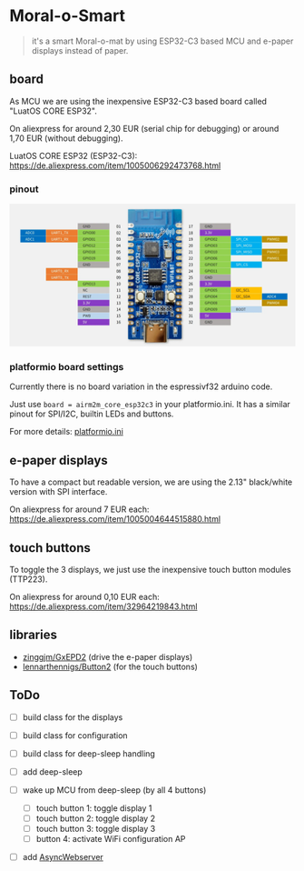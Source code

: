 # Moral-o-Smart
> it's a smart Moral-o-mat by using ESP32-C3 based MCU and e-paper displays instead of paper.

## board
As MCU we are using the inexpensive ESP32-C3 based board called "LuatOS CORE ESP32".

On aliexpress for around 2,30 EUR (serial chip for debugging) or around 1,70 EUR (without debugging). 

LuatOS CORE ESP32 (ESP32-C3): https://de.aliexpress.com/item/1005006292473768.html

### pinout
![pinout](docs/luatos_CORE-ESP32_pinout.webp)

### platformio board settings
Currently there is no board variation in the espressivf32 arduino code.

Just use `board = airm2m_core_esp32c3` in your platformio.ini. It has a similar pinout for SPI/I2C, builtin LEDs and buttons.

For more details: [platformio.ini](platformio.ini)

## e-paper displays
To have a compact but readable version, we are using the 2.13" black/white version with SPI interface.

On aliexpress for around 7 EUR each: https://de.aliexpress.com/item/1005004644515880.html

## touch buttons
To toggle the 3 displays, we just use the inexpensive touch button modules (TTP223).

On aliexpress for around 0,10 EUR each: https://de.aliexpress.com/item/32964219843.html

## libraries
- [zinggjm/GxEPD2](https://registry.platformio.org/libraries/zinggjm/GxEPD2) (drive the e-paper displays)
- [lennarthennigs/Button2](https://registry.platformio.org/libraries/lennarthennigs/Button2) (for the touch buttons)

## ToDo
- [ ] build class for the displays
- [ ] build class for configuration
- [ ] build class for deep-sleep handling
- [ ] add deep-sleep
- [ ] wake up MCU from deep-sleep (by all 4 buttons)
  - [ ] touch button 1: toggle display 1
  - [ ] touch button 2: toggle display 2
  - [ ] touch button 3: toggle display 3
  - [ ] button 4: activate WiFi configuration AP
- [ ] add [AsyncWebserver](https://registry.platformio.org/libraries/me-no-dev/ESP%20Async%20WebServer)

